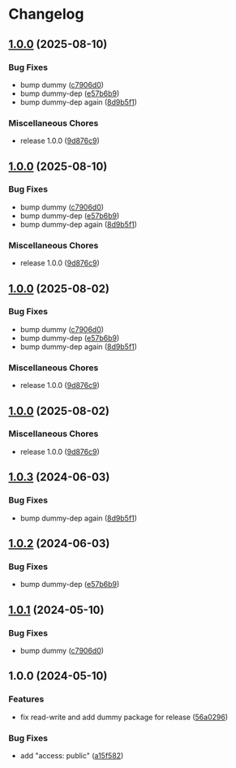 # Changelog

## [1.0.0](https://github.com/niieani/condu/compare/@condu/test-dummy-dep@1.0.0...@condu/test-dummy-dep@1.0.0) (2025-08-10)


### Bug Fixes

* bump dummy ([c7906d0](https://github.com/niieani/condu/commit/c7906d07d21f9d64ee7387a9eded4de17321eedb))
* bump dummy-dep ([e57b6b9](https://github.com/niieani/condu/commit/e57b6b99e56fe61486129e3013a40aa1c6aadbed))
* bump dummy-dep again ([8d9b5f1](https://github.com/niieani/condu/commit/8d9b5f156e983fa8c8744c1c87602bf5f2ec9e22))


### Miscellaneous Chores

* release 1.0.0 ([9d876c9](https://github.com/niieani/condu/commit/9d876c9fba8dbc305ac5be25e6f4fda47d6400b9))

## [1.0.0](https://github.com/niieani/condu/compare/@condu/test-dummy-dep@1.0.0...@condu/test-dummy-dep@1.0.0) (2025-08-10)


### Bug Fixes

* bump dummy ([c7906d0](https://github.com/niieani/condu/commit/c7906d07d21f9d64ee7387a9eded4de17321eedb))
* bump dummy-dep ([e57b6b9](https://github.com/niieani/condu/commit/e57b6b99e56fe61486129e3013a40aa1c6aadbed))
* bump dummy-dep again ([8d9b5f1](https://github.com/niieani/condu/commit/8d9b5f156e983fa8c8744c1c87602bf5f2ec9e22))


### Miscellaneous Chores

* release 1.0.0 ([9d876c9](https://github.com/niieani/condu/commit/9d876c9fba8dbc305ac5be25e6f4fda47d6400b9))

## [1.0.0](https://github.com/niieani/condu/compare/@condu/test-dummy-dep@1.0.0...@condu/test-dummy-dep@1.0.0) (2025-08-02)


### Bug Fixes

* bump dummy ([c7906d0](https://github.com/niieani/condu/commit/c7906d07d21f9d64ee7387a9eded4de17321eedb))
* bump dummy-dep ([e57b6b9](https://github.com/niieani/condu/commit/e57b6b99e56fe61486129e3013a40aa1c6aadbed))
* bump dummy-dep again ([8d9b5f1](https://github.com/niieani/condu/commit/8d9b5f156e983fa8c8744c1c87602bf5f2ec9e22))


### Miscellaneous Chores

* release 1.0.0 ([9d876c9](https://github.com/niieani/condu/commit/9d876c9fba8dbc305ac5be25e6f4fda47d6400b9))

## [1.0.0](https://github.com/niieani/condu/compare/@condu/test-dummy-dep@1.0.3...@condu/test-dummy-dep@1.0.0) (2025-08-02)


### Miscellaneous Chores

* release 1.0.0 ([9d876c9](https://github.com/niieani/condu/commit/9d876c9fba8dbc305ac5be25e6f4fda47d6400b9))

## [1.0.3](https://github.com/niieani/toolchain/compare/@condu/test-dummy-dep@1.0.2...@condu/test-dummy-dep@1.0.3) (2024-06-03)


### Bug Fixes

* bump dummy-dep again ([8d9b5f1](https://github.com/niieani/toolchain/commit/8d9b5f156e983fa8c8744c1c87602bf5f2ec9e22))

## [1.0.2](https://github.com/niieani/toolchain/compare/@condu/test-dummy-dep@1.0.1...@condu/test-dummy-dep@1.0.2) (2024-06-03)


### Bug Fixes

* bump dummy-dep ([e57b6b9](https://github.com/niieani/toolchain/commit/e57b6b99e56fe61486129e3013a40aa1c6aadbed))

## [1.0.1](https://github.com/niieani/toolchain/compare/@condu/test-dummy-dep@1.0.0...@condu/test-dummy-dep@1.0.1) (2024-05-10)


### Bug Fixes

* bump dummy ([c7906d0](https://github.com/niieani/toolchain/commit/c7906d07d21f9d64ee7387a9eded4de17321eedb))

## 1.0.0 (2024-05-10)


### Features

* fix read-write and add dummy package for release ([56a0296](https://github.com/niieani/toolchain/commit/56a0296df80933c6a908d78e1f30318a9c46e0f1))


### Bug Fixes

* add "access: public" ([a15f582](https://github.com/niieani/toolchain/commit/a15f5827715367a3cdd2d39edbb7c63af7b2f9a8))
